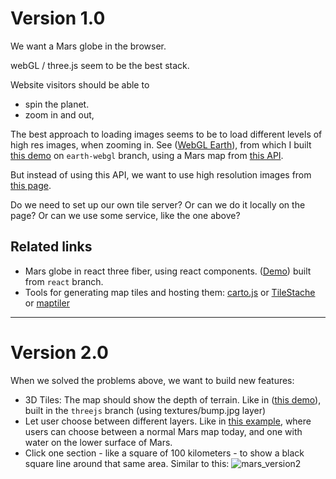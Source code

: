 # Version 1.0

We want a Mars globe in the browser.

webGL / three.js seem to be the best stack.

Website visitors should be able to

- spin the planet.
- zoom in and out,

The best approach to loading images seems to be to load different levels of high res images, when zooming in. See ([WebGL Earth](http://examples.webglearth.com/#helloworld)), from which I built [this demo](https://60411e2160bdf4000764fe13--compassionate-hodgkin-5fe53e.netlify.app/) on `earth-webgl` branch, using a Mars map from [this API](https://www.openplanetary.org/opm-basemaps/opm-mars-basemap-v0-2).

But instead of using this API, we want to use high resolution images from [this page](http://www.celestiamotherlode.net/addon/addon_237.html).

Do we need to set up our own tile server? Or can we do it locally on the page? Or can we use some service, like the one above?


## Related links

- Mars globe in react three fiber, using react components. ([Demo](https://6040f862046d3300076eb558--compassionate-hodgkin-5fe53e.netlify.app/)) built from `react` branch.
- Tools for generating map tiles and hosting them: [carto.js](https://github.com/CartoDB/carto.js) or [TileStache](https://github.com/TileStache/TileStache) or [maptiler](https://support.maptiler.com/i70-create-a-3d-online-globe)

---

# Version 2.0

When we solved the problems above, we want to build new features:

- 3D Tiles: The map should show the depth of terrain. Like in ([this demo](https://60411c631a034500071134b2--compassionate-hodgkin-5fe53e.netlify.app/)), built in the `threejs` branch (using textures/bump.jpg layer)
- Let user choose between different layers. Like in [this example](https://source.opennews.org/articles/how-we-made-rewind-red-planet), where users can choose between a normal Mars map today, and one with water on the lower surface of Mars.
- Click one section - like a square of 100 kilometers - to show a black square line around that same area. Similar to this:
![mars_version2](https://user-images.githubusercontent.com/79759818/110023594-a038a800-7d2d-11eb-960c-5660e8b69b12.jpg)



